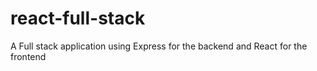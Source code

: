 # react-full-stack
A Full stack application using Express for the backend and React for the frontend
